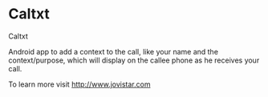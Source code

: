 # Caltxt
Caltxt

Android app to add a context to the call, like your name and the context/purpose, which will display on the callee phone as he receives your call.

To learn more visit http://www.jovistar.com
